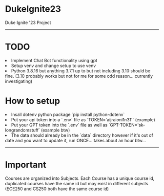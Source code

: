 # DukeIgnite23
Duke Ignite '23 Project
<hr/>

# TODO
<li> Implement Chat Bot functionality using gpt
<li> Setup venv and change setup to use venv
<li> Python 3.8.16 but anything 3.7.1 up to but not including 3.10 should be fine. (3.10 probably works but not for me for some odd reason... currently investigating)

# How to setup
<li> Insall dotenv python package `pip install python-dotenv`
<li> Put your api token into a `.env` file as `TOKEN='aijraioni1n31'` (example)
<li> Put your GPT token into the `.env` file as well as `GPT-TOKEN='sk-longrandomstuff` (example btw)
<li> The data should already be in the `data` directory however if it's out of date and you want to update it, run ONCE... takes about an hour btw...
<hr/>

# Important
Courses are organized into Subjects. Each Course has a unique course id, duplicated courses have the same id but may exist in different subjects (ECE250 and CS250 both have the same course id)
